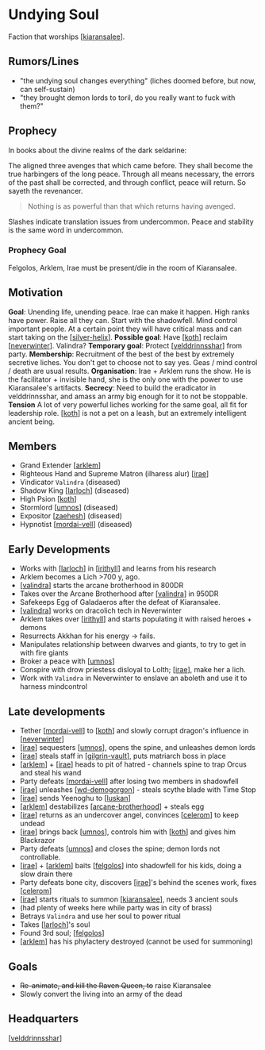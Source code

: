 # Undying Soul
Faction that worships [[kiaransalee]].

## Rumors/Lines
- "the undying soul changes everything" (liches doomed before, but now, can self-sustain)
- "they brought demon lords to toril, do you really want to fuck with them?"

## Prophecy
In books about the divine realms of the dark seldarine:

The aligned three avenges that which came before. They shall become the true harbingers of the long peace. Through all means necessary, the errors of the past shall be corrected, and through conflict, peace will return. So sayeth the revenancer.
> Nothing is as powerful than that which returns having avenged.

Slashes indicate translation issues from undercommon. Peace and stability is the same word in undercommon.

### Prophecy Goal
Felgolos, Arklem, Irae must be present/die in the room of Kiaransalee.

## Motivation
**Goal**: Unending life, unending peace. Irae can make it happen. High ranks have power. Raise all they can. Start with the shadowfell. Mind control important people. At a certain point they will have critical mass and can start taking on the [[silver-helix]].
**Possible goal**: Have [[koth]] reclaim [[neverwinter]]. Valindra?
**Temporary goal**: Protect [[velddrinnsshar]] from party.
**Membership**: Recruitment of the best of the best by extremely secretive liches. You don't get to choose not to say yes. Geas / mind control / death are usual results.
**Organisation**: Irae + Arklem runs the show. He is the facilitator + invisible hand, she is the only one with the power to use Kiaransalee's artifacts.
**Secrecy**: Need to build the eradicator in velddrinnsshar, and amass an army big enough for it to not be stoppable.
**Tension** A lot of very powerful liches working for the same goal, all fit for leadership role. [[koth]] is not a pet on a leash, but an extremely intelligent ancient being.


## Members
- Grand Extender [[arklem]]
- Righteous Hand and Supreme Matron (ilharess alur) [[irae]]
- Vindicator `Valindra` (diseased)
- Shadow King [[larloch]] (diseased)
- High Psion [[koth]]
- Stormlord [[umnos]] (diseased)
- Expositor [[zaehesh]] (diseased)
- Hypnotist [[mordai-vell]] (diseased)

## Early Developments
- Works with [[larloch]] in [[irithyll]] and learns from his research
- Arklem becomes a Lich >700 y, ago.
- [[valindra]] starts the arcane brotherhood in 800DR
- Takes over the Arcane Brotherhood after [[valindra]] in 950DR
- Safekeeps Egg of Galadaeros after the defeat of Kiaransalee.
- [[valindra]] works on dracolich tech in Neverwinter
- Arklem takes over [[irithyll]] and starts populating it with raised heroes + demons
- Resurrects Akkhan for his energy -> fails.
- Manipulates relationship between dwarves and giants, to try to get in with fire giants
- Broker a peace with [[umnos]]
- Conspire with drow priestess disloyal to Lolth; [[irae]], make her a lich.
- Work with `Valindra` in Neverwinter to enslave an aboleth and use it to harness mindcontrol

## Late developments
- Tether [[mordai-vell]] to [[koth]] and slowly corrupt dragon's influence in [[neverwinter]]
- [[irae]] sequesters [[umnos]], opens the spine, and unleashes demon lords
- [[irae]] steals staff in [[gilgrin-vault]], puts matriarch boss in place
- [[arklem]] + [[irae]] heads to pit of hatred - channels spine to trap Orcus and steal his wand
- Party defeats [[mordai-vell]] after losing two members in shadowfell
- [[irae]] unleashes [[wd-demogorgon]] - steals scythe blade with Time Stop
- [[irae]] sends Yeenoghu to [[luskan]]
- [[arklem]] destabilizes [[arcane-brotherhood]] + steals egg
- [[irae]] returns as an undercover angel, convinces [[celerom]] to keep undead
- [[irae]] brings back [[umnos]], controls him with [[koth]] and gives him Blackrazor
- Party defeats [[umnos]] and closes the spine; demon lords not controllable.
- [[irae]] + [[arklem]] baits [[felgolos]] into shadowfell for his kids, doing a slow drain there
- Party defeats bone city, discovers [[irae]]'s behind the scenes work, fixes [[celerom]]
- [[irae]] starts rituals to summon [[kiaransalee]], needs 3 ancient souls
- (had plenty of weeks here while party was in city of brass)
- Betrays `Valindra` and use her soul to power ritual
- Takes [[larloch]]'s soul
- Found 3rd soul; [[felgolos]]
- [[arklem]] has his phylactery destroyed (cannot be used for summoning)

## Goals
- ~~Re-animate, and kill the Raven Queen, to~~ raise Kiaransalee
- Slowly convert the living into an army of the dead

## Headquarters
[[velddrinnsshar]]

[//begin]: # "Autogenerated link references for markdown compatibility"
[kiaransalee]: ../deities/kiaransalee "Kiaransalee"
[silver-helix]: silver-helix "Silver Helix"
[koth]: ../npcs/koth "Koth M'gog"
[neverwinter]: ../north/neverwinter "Neverwinter"
[velddrinnsshar]: ../east/velddrinnsshar "V'elddrinnsshar"
[arklem]: ../npcs/arklem "Arklem Greeth"
[irae]: ../npcs/irae "Irae T'sarran"
[larloch]: ../npcs/larloch "Larloch"
[umnos]: ../npcs/umnos "Fracto-Nimbuli"
[zaehesh]: ../npcs/zaehesh "Zaehesh"
[mordai-vell]: ../npcs/mordai-vell "Mordai Vell"
[irithyll]: ../east/irithyll "Irithyll"
[valindra]: ../npcs/valindra "Valindra"
[gilgrin-vault]: ../spine/gilgrin-vault "Gilgrin Vault"
[wd-demogorgon]: ../waterdeep/wd-demogorgon "Waterdeep Siege"
[luskan]: ../north/luskan "Luskan"
[arcane-brotherhood]: arcane-brotherhood "Arcane Brotherhood"
[celerom]: ../npcs/celerom "Celerum"
[felgolos]: ../npcs/felgolos "Felgolos"
[//end]: # "Autogenerated link references"
